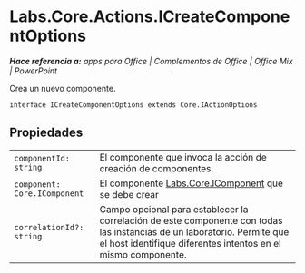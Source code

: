 
# <a name="labs.core.actions.icreatecomponentoptions"></a>Labs.Core.Actions.ICreateComponentOptions

 _**Hace referencia a:** apps para Office | Complementos de Office | Office Mix | PowerPoint_

Crea un nuevo componente.

```
interface ICreateComponentOptions extends Core.IActionOptions
```


## <a name="properties"></a>Propiedades


|||
|:-----|:-----|
| `componentId: string`|El componente que invoca la acción de creación de componentes.|
| `component: Core.IComponent`|El componente [Labs.Core.IComponent](../../reference/office-mix/labs.core.icomponent.md) que se debe crear|
| `correlationId?: string`|Campo opcional para establecer la correlación de este componente con todas las instancias de un laboratorio. Permite que el host identifique diferentes intentos en el mismo componente.|
